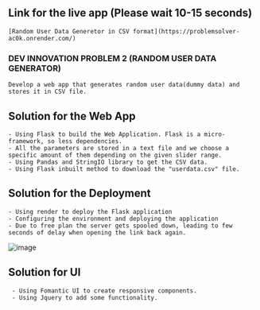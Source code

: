 ## Link for the live app (Please wait 10-15 seconds)
```
[Random User Data Generetor in CSV format](https://problemsolver-ac0k.onrender.com/)
```

### DEV INNOVATION PROBLEM 2 (RANDOM USER DATA GENERATOR)
```
Develop a web app that generates random user data(dummy data) and stores it in CSV file.
```

## Solution for the Web App
```
- Using Flask to build the Web Application. Flask is a micro-framework, so less dependencies.
- All the parameters are stored in a text file and we choose a specific amount of them depending on the given slider range.
- Using Pandas and StringIO library to get the CSV data.
- Using Flask inbuilt method to download the "userdata.csv" file.
```

## Solution for the Deployment
```
- Using render to deploy the Flask application
- Configuring the environment and deploying the application
- Due to free plan the server gets spooled down, leading to few seconds of delay when opening the link back again.
```
![image](https://github.com/user-attachments/assets/39e6e248-86a0-4c1f-8036-400fa6495eca)


## Solution for UI
```
 - Using Fomantic UI to create responsive components.
 - Using Jquery to add some functionality.
```

